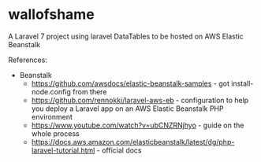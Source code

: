 # wallofshame

A Laravel 7 project using laravel DataTables to be hosted on AWS Elastic Beanstalk

References:
 - Beanstalk
     * https://github.com/awsdocs/elastic-beanstalk-samples - got install-node.config from there 
     * https://github.com/rennokki/laravel-aws-eb - configuration to help you deploy a Laravel app on an AWS Elastic Beanstalk PHP environment
     * https://www.youtube.com/watch?v=ubCNZRNjhyo - guide on the whole process
     * https://docs.aws.amazon.com/elasticbeanstalk/latest/dg/php-laravel-tutorial.html - official docs